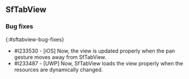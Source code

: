 ## SfTabView

### Bug fixes
{:#sftabview-bug-fixes}

* \#I233530 - [iOS] Now, the view is updated properly when the pan gesture moves away from SfTabView.
* \#I233487 - [UWP] Now, SfTabView loads the view properly when the resources are dynamically changed.
